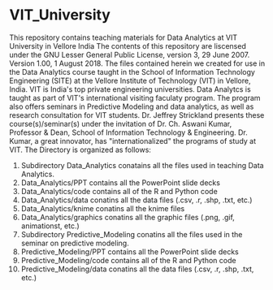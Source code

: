 # VIT_University
This repository contains teaching materials for Data Analytics at VIT University in Vellore India
The contents of this repository are liscensed under the GNU Lesser General Public License, version 3, 29 June 2007.
Version 1.00, 1 August 2018.
The files contained herein we created for use in the Data Analytics course taught in the School of Information Technology Engineering (SITE) at the Vellore Institute of Technology (VIT) in Vellore, India. VIT is India's top private engineering universities.
Data Analytcs is taught as part of VIT's international visiting faculaty program. The program also offers seminars in Predictive Modeling and data analytics, as well as research consultation for VIT students.
Dr. Jeffrey Strickland presents these course(s)/seminar(s) under the invitation of Dr. Ch. Aswani Kumar, Professor & Dean, School of Information Technology & Engineering. Dr. Kumar, a great innovator, has "internationalized" the programs of study at VIT.
The Directory is organized as follows:
1. Subdirectory Data_Analytics conatains all the files used in teaching Data Analytics.
2. Data_Analytics/PPT contains all the PowerPoint slide decks
3. Data_Analytics/code contains all of the R and Python code
4. Data_Analytics/data conatins all the data files (.csv, .r, .shp, .txt, etc.)
5. Data_Analytics/knime conatins all the knime files
6. Data_Analytics/graphics conatins all the graphic files (.png, .gif, animationst, etc.)
7. Subdirectory Predictive_Modeling conatins all the files used in the seminar on predictive modeling.
8. Predictive_Modeling/PPT contains all the PowerPoint slide decks
9. Predictive_Modeling/code contains all of the R and Python code
10. Predictive_Modeling/data conatins all the data files (.csv, .r, .shp, .txt, etc.)

